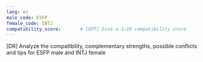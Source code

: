 ```yaml
---
lang: en
male_code: ESFP
female_code: INTJ
compatibility_score:       # [GPT] Give a 1–10 compatibility score
---
```


[DR] Analyze the compatibility, complementary strengths, possible conflicts and tips for ESFP male and INTJ female

